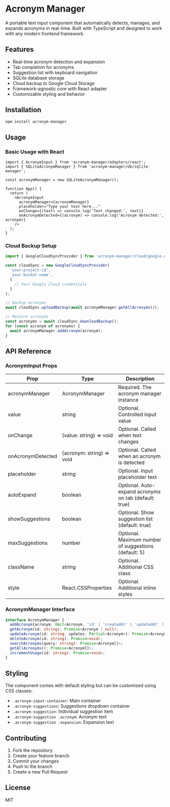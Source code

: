# Acronym Manager

A portable text input component that automatically detects, manages, and expands acronyms in real-time. Built with TypeScript and designed to work with any modern frontend framework.

## Features

- Real-time acronym detection and expansion
- Tab completion for acronyms
- Suggestion list with keyboard navigation
- SQLite database storage
- Cloud backup to Google Cloud Storage
- Framework-agnostic core with React adapter
- Customizable styling and behavior

## Installation

```bash
npm install acronym-manager
```

## Usage

### Basic Usage with React

```tsx
import { AcronymInput } from 'acronym-manager/adapters/react';
import { SQLiteAcronymManager } from 'acronym-manager/db/sqlite-manager';

const acronymManager = new SQLiteAcronymManager();

function App() {
  return (
    <AcronymInput
      acronymManager={acronymManager}
      placeholder="Type your text here..."
      onChange={(text) => console.log('Text changed:', text)}
      onAcronymDetected={(acronym) => console.log('Acronym detected:', acronym)}
    />
  );
}
```

### Cloud Backup Setup

```typescript
import { GoogleCloudSyncProvider } from 'acronym-manager/cloud/google-cloud-sync';

const cloudSync = new GoogleCloudSyncProvider(
  'your-project-id',
  'your-bucket-name',
  {
    // Your Google Cloud credentials
  }
);

// Backup acronyms
await cloudSync.uploadBackup(await acronymManager.getAllAcronyms());

// Restore acronyms
const acronyms = await cloudSync.downloadBackup();
for (const acronym of acronyms) {
  await acronymManager.addAcronym(acronym);
}
```

## API Reference

### AcronymInput Props

| Prop | Type | Description |
|------|------|-------------|
| acronymManager | AcronymManager | Required. The acronym manager instance |
| value | string | Optional. Controlled input value |
| onChange | (value: string) => void | Optional. Called when text changes |
| onAcronymDetected | (acronym: string) => void | Optional. Called when an acronym is detected |
| placeholder | string | Optional. Input placeholder text |
| autoExpand | boolean | Optional. Auto-expand acronyms on tab (default: true) |
| showSuggestions | boolean | Optional. Show suggestion list (default: true) |
| maxSuggestions | number | Optional. Maximum number of suggestions (default: 5) |
| className | string | Optional. Additional CSS class |
| style | React.CSSProperties | Optional. Additional inline styles |

### AcronymManager Interface

```typescript
interface AcronymManager {
  addAcronym(acronym: Omit<Acronym, 'id' | 'createdAt' | 'updatedAt' | 'usageCount'>): Promise<Acronym>;
  getAcronym(id: string): Promise<Acronym | null>;
  updateAcronym(id: string, updates: Partial<Acronym>): Promise<Acronym>;
  deleteAcronym(id: string): Promise<void>;
  searchAcronyms(query: string): Promise<Acronym[]>;
  getAllAcronyms(): Promise<Acronym[]>;
  incrementUsage(id: string): Promise<void>;
}
```

## Styling

The component comes with default styling but can be customized using CSS classes:

- `.acronym-input-container`: Main container
- `.acronym-suggestions`: Suggestions dropdown container
- `.acronym-suggestion`: Individual suggestion item
- `.acronym-suggestion .acronym`: Acronym text
- `.acronym-suggestion .expansion`: Expansion text

## Contributing

1. Fork the repository
2. Create your feature branch
3. Commit your changes
4. Push to the branch
5. Create a new Pull Request

## License

MIT 